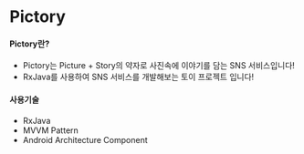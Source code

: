# Pictory

#### Pictory란?
* Pictory는 Picture + Story의 약자로 사진속에 이야기를 담는 SNS 서비스입니다! 
* RxJava를 사용하여 SNS 서비스를 개발해보는 토이 프로젝트 입니다!

#### 사용기술

* RxJava
* MVVM Pattern
* Android Architecture Component

